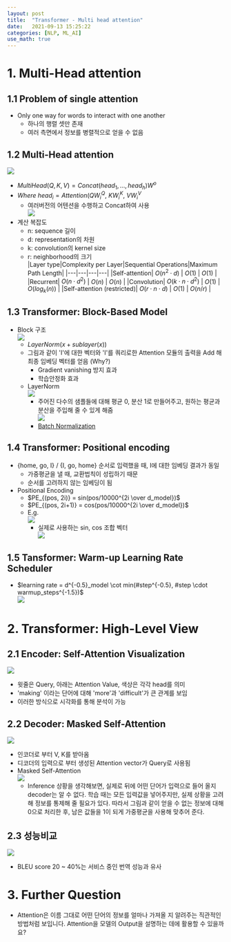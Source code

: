 ```yaml
---
layout: post
title:  "Transformer - Multi head attention"
date:   2021-09-13 15:25:22
categories: [NLP, ML_AI]
use_math: true
---
```



# 1. Multi-Head attention
## 1.1 Problem of single attention
* Only one way for words to interact with one another
	* 하나의 행렬 셋만 존재 
	* 여러 측면에서 정보를 병렬적으로 얻을 수 없음

## 1.2 Multi-Head attention
![](/assets/image/ustagelv2/w7_d1_8.PNG)
* $MultiHead(Q, K, V) = Concat(head_1, ..., head_h)W^o$
* $Where \ head_i=Attention(QW_i^Q, \ KW_i^K, \ VW_i^V$
	* 여러버전의 어텐션을 수행하고 Concat하여 사용  
	![](/assets/image/ustagelv2/w7_d1_9.PNG)
* 계산 복잡도  
	* n: sequence 길이
	* d: representation의 차원
	* k: convolution의 kernel size
	* r: neighborhood의 크기  
	|Layer type|Complexity per Layer|Sequential Operations|Maximum Path Length|
	|---|---|---|---|
	|Self-attention| $O(n^2 \cdot d)$ | $O(1)$ | $O(1)$ |
	|Recurrent| $O(n \cdot d^2)$ | $O(n)$ | $O(n)$ |
	|Convolution| $O(k \cdot n \cdot d^2)$ | $O(1)$ | $O(log_k(n))$ |
	|Self-attention (restricted)| $O(r \cdot n \cdot d)$ | $O(1)$ | $O(n/r)$ |

## 1.3 Transformer: Block-Based Model
* Block 구조  
	![](/assets/image/ustagelv2/w7_d1_10.PNG)
	* $LayerNorm(x+sublayer(x))$
	* 그림과 같이 'I'에 대한 벡터와 'I'를 쿼리로한 Attention 모듈의 출력을 Add 해 최종 임베딩 벡터를 얻음 (Why?)
		* Gradient vanishing 방지 효과
		* 학습안정화 효과
	* LayerNorm  
		![](/assets/image/ustagelv2/w7_d1_11.PNG)
		* 주어진 다수의 샘플들에 대해 평균 0, 분산 1로 만들어주고, 원하는 평균과 분산을 주입해 줄 수 있게 해줌  
		![](/assets/image/ustagelv2/w7_d1_12.PNG)
		* [Batch Normalization](https://kyunghyunlim.github.io/ml_ai/2021/07/31/Batchnorm.html)

## 1.4 Transformer: Positional encoding
* {home, go, I} / {I, go, home} 순서로 입력했을 때, I에 대한 임베딩 결과가 동일
	* 가중평균을 낼 때, 교환법칙이 성립하기 때문
	* 순서를 고려하지 않는 임베딩이 됨
* Positional Encoding
	* $PE_{(pos, 2i)} = sin(pos/10000^{2i \over d_model})$
	* $PE_{(pos, 2i+1)} = cos(pos/10000^{2i \over d_model})$
	* E.g.  
		![](/assets/image/ustagelv2/w7_d1_13.PNG)
		* 실제로 사용하는 sin, cos 조합 벡터  
		![](/assets/image/ustagelv2/w7_d1_14.PNG)

## 1.5 Tansformer: Warm-up Learning Rate Scheduler
* $learning rate = d^{-0.5}_model \cot min(#step^{-0.5}, #step \cdot warmup_steps^{-1.5})$  
![](/assets/image/ustagelv2/w7_d1_15.PNG)

# 2. Transformer: High-Level View
## 2.1 Encoder: Self-Attention Visualization
![](/assets/image/ustagelv2/w7_d1_16.PNG)
* 윗줄은 Query, 아래는 Attention Value, 색상은 각각 head를 의미
* 'making' 이라는 단어에 대해 'more'과 'difficult'가 큰 관계를 보임
* 이러한 방식으로 시각화를 통해 분석이 가능

## 2.2 Decoder: Masked Self-Attention
![](/assets/image/ustagelv2/w7_d1_17.PNG)
* 인코더로 부터 V, K를 받아옴
* 디코더의 입력으로 부터 생성된 Attention vector가 Query로 사용됨
* Masked Self-Attention  
	![](/assets/image/ustagelv2/w7_d1_18.PNG)
	* Inference 상황을 생각해보면, 실제로 뒤에 어떤 단어가 입력으로 들어 올지 decoder는 알 수 없다. 학습 때는 모든 입력값을 넣어주지만, 실제 상황을 고려해 정보를 통제해 줄 필요가 있다. 따라서 그림과 같이 얻을 수 없는 정보에 대해 0으로 처리한 후, 남은 값들을 1이 되게 가중평균을 사용해 맞추어 준다.

## 2.3 성능비교
![](/assets/image/ustagelv2/w7_d1_19.PNG)
* BLEU score 20 ~ 40%는 서비스 중인 번역 성능과 유사

# 3. Further Question
* Attention은 이름 그대로 어떤 단어의 정보를 얼마나 가져올 지 알려주는 직관적인 방법처럼 보입니다. Attention을 모델의 Output을 설명하는 데에 활용할 수 있을까요?